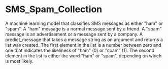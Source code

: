 # SMS_Spam_Collection
 A machine learning model that classifies SMS messages as either "ham" or "spam". 
 A "ham" message is a normal message sent by a friend. 
 A "spam" message is an advertisement or a message sent by a company.
A predict_message that takes a message string as an argument and returns a list was created. 
The first element in the list is a number between zero and one that indicates the likeliness of "ham" (0) or "spam" (1). 
The second element in the list is either the word "ham" or "spam", depending on which is most likely.
